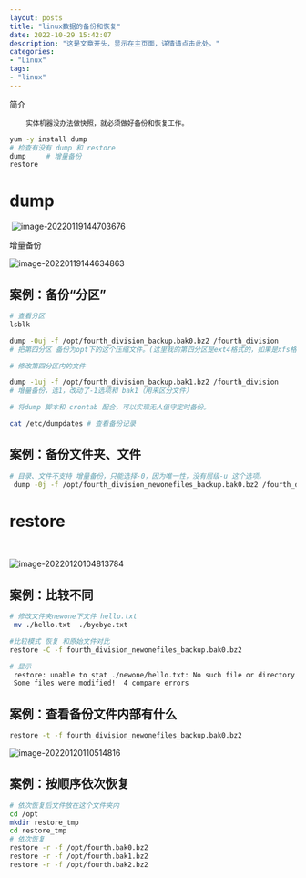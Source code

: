 ```yaml
---
layout: posts
title: "linux数据的备份和恢复"
date: 2022-10-29 15:42:07
description: "这是文章开头，显示在主页面，详情请点击此处。"
categories: 
- "Linux"
tags:
- "linux"
---
```


简介 <!--more-->

		实体机器没办法做快照，就必须做好备份和恢复工作。

```bash
yum -y install dump
# 检查有没有 dump 和 restore
dump     # 增量备份
restore 
```

# dump

​	![image-20220119144703676](%E6%95%B0%E6%8D%AE%E7%9A%84%E5%A4%87%E4%BB%BD%E5%92%8C%E6%81%A2%E5%A4%8D.assets/image-20220119144703676-7030785.png)

增量备份

![image-20220119144634863](%E6%95%B0%E6%8D%AE%E7%9A%84%E5%A4%87%E4%BB%BD%E5%92%8C%E6%81%A2%E5%A4%8D.assets/image-20220119144634863.png)

## 案例：备份“分区”

```bash
# 查看分区
lsblk

dump -0uj -f /opt/fourth_division_backup.bak0.bz2 /fourth_division
# 把第四分区 备份为opt下的这个压缩文件。(这里我的第四分区是ext4格式的，如果是xfs格式听说要在前面加上xfs，大家可以试一试。)

# 修改第四分区内的文件

dump -1uj -f /opt/fourth_division_backup.bak1.bz2 /fourth_division
# 增量备份，选1，改动了-1选项和 bak1（用来区分文件）

# 将dump 脚本和 crontab 配合，可以实现无人值守定时备份。

cat /etc/dumpdates # 查看备份记录

```

## 案例：备份文件夹、文件

```bash
# 目录、文件不支持 增量备份，只能选择-0，因为唯一性，没有层级-u 这个选项。
 dump -0j -f /opt/fourth_division_newonefiles_backup.bak0.bz2 /fourth_division/newone 

```



# restore

​		

![image-20220120104813784](%E6%95%B0%E6%8D%AE%E7%9A%84%E5%A4%87%E4%BB%BD%E5%92%8C%E6%81%A2%E5%A4%8D.assets/image-20220120104813784.png)

## 案例：比较不同	

```bash
# 修改文件夹newone下文件 hello.txt 
 mv ./hello.txt  ./byebye.txt

#比较模式 恢复 和原始文件对比
restore -C -f fourth_division_newonefiles_backup.bak0.bz2 

# 显示
 restore: unable to stat ./newone/hello.txt: No such file or directory
 Some files were modified!  4 compare errors

```

## 案例：查看备份文件内部有什么

```bash
restore -t -f fourth_division_newonefiles_backup.bak0.bz2 
```





![image-20220120110514816](%E6%95%B0%E6%8D%AE%E7%9A%84%E5%A4%87%E4%BB%BD%E5%92%8C%E6%81%A2%E5%A4%8D.assets/image-20220120110514816.png)

##  案例：按顺序依次恢复	

```bash
# 依次恢复后文件放在这个文件夹内
cd /opt
mkdir restore_tmp
cd restore_tmp
# 依次恢复
restore -r -f /opt/fourth.bak0.bz2
restore -r -f /opt/fourth.bak1.bz2
restore -r -f /opt/fourth.bak2.bz2
```

​		